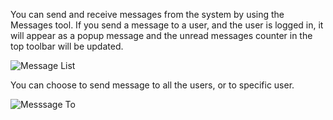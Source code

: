 You can send and receive messages from the system by using the Messages tool.
If you send a message to a user, and the user is logged in, it will appear as
a popup message and the unread messages counter in the top toolbar will be
updated.

![Message List](assets/manual_erpnext_com/old_images/erpnext/message-list.png)

You can choose to send message to all the users, or to specific user.

![Messsage To](assets/manual_erpnext_com/old_images/erpnext/message-to.png)
